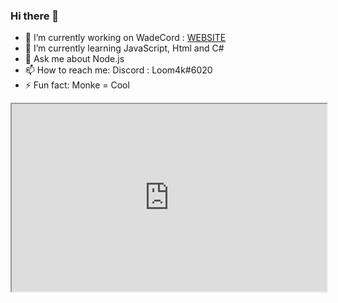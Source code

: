 ### Hi there 👋

- 🔭 I’m currently working on WadeCord : [WEBSITE](https://wadecord.cf)
- 🌱 I’m currently learning JavaScript, Html and C#
- 💬 Ask me about Node.js
- 📫 How to reach me: Discord : Loom4k#6020
- ⚡ Fun fact: Monke = Cool

<iframe
  src="https://wadecord.cf"
  style="width:100%; height:300px;"
></iframe>
